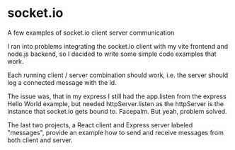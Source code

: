 # socket.io
A few examples of socket.io client server communication

I ran into problems integrating the socket.io client with my vite frontend and node.js backend, so I decided to write some simple code examples that work.

Each running client / server combination should work, i.e. the server should log a connected message with the id.

The issue was, that in my express I still had the app.listen from the express Hello World example, but needed httpServer.listen as the httpServer is the instance that socket.io gets bound to. Facepalm. But yeah, problem solved.

The last two projects, a React client and Express server labeled "messages", provide an example how to send and receive messages from both client and server.
